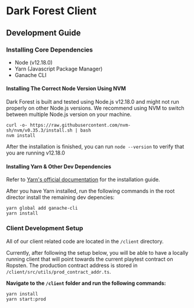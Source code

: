 # Dark Forest Client

## Development Guide

### Installing Core Dependencies

-   Node (v12.18.0)
-   Yarn (Javascript Package Manager)
-   Ganache CLI

#### Installing The Correct Node Version Using NVM

Dark Forest is built and tested using Node.js v12.18.0 and might not run properly on other Node.js versions. We recommend using NVM to switch between multiple Node.js version on your machine.

```
curl -o- https://raw.githubusercontent.com/nvm-sh/nvm/v0.35.3/install.sh | bash
nvm install
```

After the installation is finished, you can run `node --version` to verify that you are running v12.18.0

#### Installing Yarn & Other Dev Dependencies

Refer to [Yarn's official documentation](https://classic.yarnpkg.com/en/docs/install) for the installation guide.

After you have Yarn installed, run the following commands in the root director install the remaining dev depencies:

```
yarn global add ganache-cli
yarn install
```

### Client Development Setup

All of our client related code are located in the `/client` directory.

Currently, after following the setup below, you will be able to have a locally running client that will point towards the current playtest contract on Ropsten. The production contract address is stored in `/client/src/utils/prod_contract_addr.ts`.

**Navigate to the `/client` folder and run the following commands:**

```
yarn install
yarn start:prod
```

